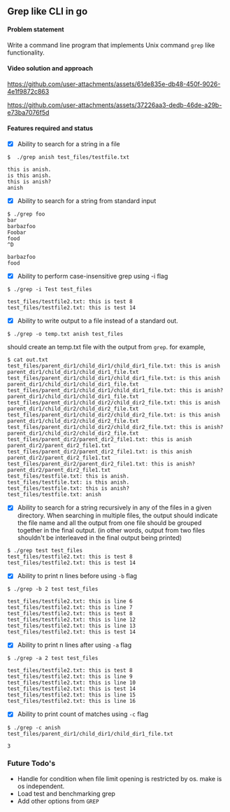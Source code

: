 ## Grep like CLI in go

#### Problem statement

Write a command line program that implements Unix command `grep` like functionality.

#### Video solution and approach

https://github.com/user-attachments/assets/61de835e-db48-450f-9026-4e1f9872c863

https://github.com/user-attachments/assets/37226aa3-dedb-46de-a29b-e73ba7076f5d


#### Features required and status

- [x] Ability to search for a string in a file

```
$  ./grep anish test_files/testfile.txt
```

```
this is anish.
is this anish.
this is anish?
anish
```

- [x] Ability to search for a string from standard input

```
$ ./grep foo
bar
barbazfoo
Foobar
food
^D
```

```
barbazfoo
food
```

- [x] Ability to perform case-insensitive grep using -i flag

```
$ ./grep -i Test test_files
```

```
test_files/testfile2.txt: this is test 8
test_files/testfile2.txt: this is test 14
```

- [x] Ability to write output to a file instead of a standard out.

```
$ ./grep -o temp.txt anish test_files
```

should create an temp.txt file with the output from `grep`. for example,

```
$ cat out.txt
test_files/parent_dir1/child_dir1/child_dir1_file.txt: this is anish parent_dir1/child_dir1/child_dir1_file.txt
test_files/parent_dir1/child_dir1/child_dir1_file.txt: is this anish parent_dir1/child_dir1/child_dir1_file.txt
test_files/parent_dir1/child_dir1/child_dir1_file.txt: this is anish? parent_dir1/child_dir1/child_dir1_file.txt
test_files/parent_dir1/child_dir2/child_dir2_file.txt: this is anish parent_dir1/child_dir2/child_dir2_file.txt
test_files/parent_dir1/child_dir2/child_dir2_file.txt: is this anish parent_dir1/child_dir2/child_dir2_file.txt
test_files/parent_dir1/child_dir2/child_dir2_file.txt: this is anish? parent_dir1/child_dir2/child_dir2_file.txt
test_files/parent_dir2/parent_dir2_file1.txt: this is anish parent_dir2/parent_dir2_file1.txt
test_files/parent_dir2/parent_dir2_file1.txt: is this anish parent_dir2/parent_dir2_file1.txt
test_files/parent_dir2/parent_dir2_file1.txt: this is anish? parent_dir2/parent_dir2_file1.txt
test_files/testfile.txt: this is anish.
test_files/testfile.txt: is this anish.
test_files/testfile.txt: this is anish?
test_files/testfile.txt: anish
```

- [x] Ability to search for a string recursively in any of the files in a given directory. When searching in multiple files, the output should indicate the file name and all the output from one file should be grouped together in the final output. (in other words, output from two files shouldn't be interleaved in the final output being printed)

```
$ ./grep test test_files
test_files/testfile2.txt: this is test 8
test_files/testfile2.txt: this is test 14
```

- [x] Ability to print n lines before using `-b` flag

```
$ ./grep -b 2 test test_files
```

```
test_files/testfile2.txt: this is line 6
test_files/testfile2.txt: this is line 7
test_files/testfile2.txt: this is test 8
test_files/testfile2.txt: this is line 12
test_files/testfile2.txt: this is line 13
test_files/testfile2.txt: this is test 14
```

- [x] Ability to print n lines after using `-a` flag

```
$ ./grep -a 2 test test_files
```

```
test_files/testfile2.txt: this is test 8
test_files/testfile2.txt: this is line 9
test_files/testfile2.txt: this is line 10
test_files/testfile2.txt: this is test 14
test_files/testfile2.txt: this is line 15
test_files/testfile2.txt: this is line 16
```

- [x] Ability to print count of matches using `-c` flag

```
$ ./grep -c anish test_files/parent_dir1/child_dir1/child_dir1_file.txt
```

```
3
```

### Future Todo's

- Handle for condition when file limit opening is restricted by os. make is os independent.
- Load test and benchmarking grep
- Add other options from `GREP`
